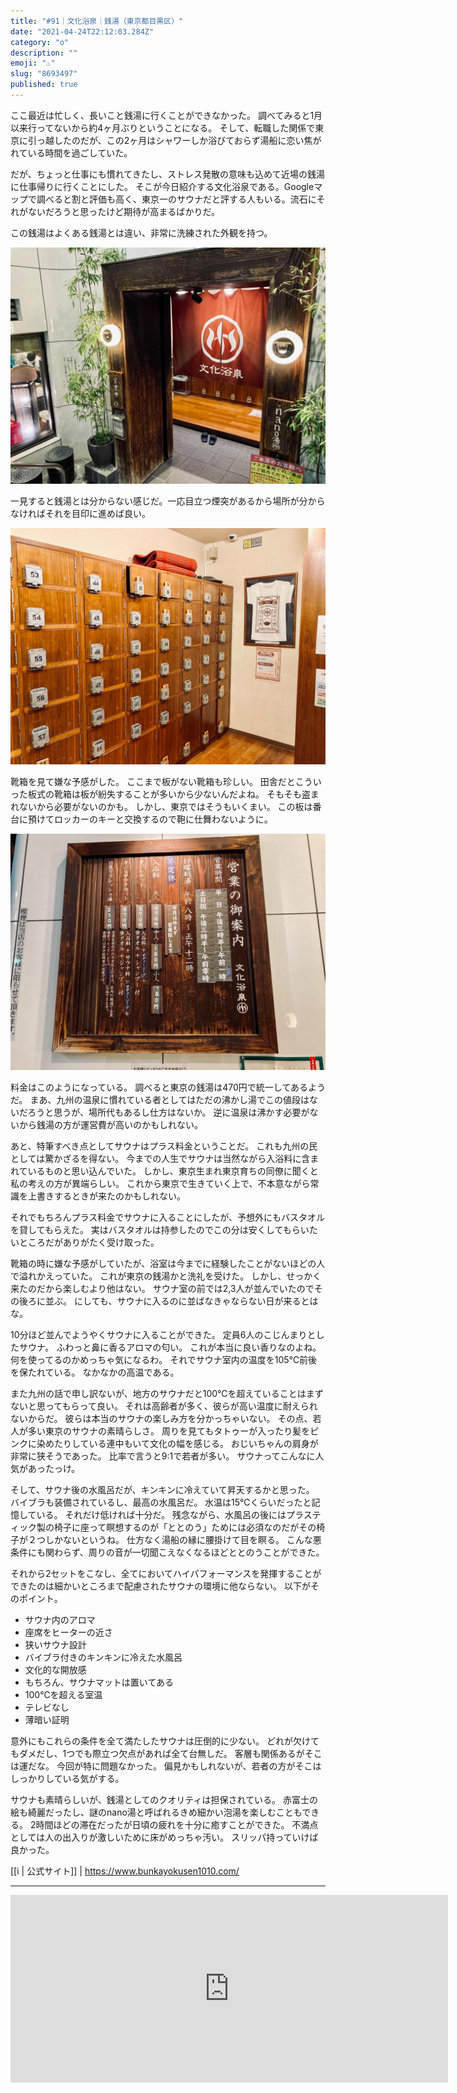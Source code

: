 ```yaml
---
title: "#91｜文化浴泉｜銭湯（東京都目黒区）"
date: "2021-04-24T22:12:03.284Z"
category: "o"
description: ""
emoji: "♨️"
slug: "8693497"
published: true
---
```


ここ最近は忙しく、長いこと銭湯に行くことができなかった。
調べてみると1月以来行ってないから約4ヶ月ぶりということになる。
そして、転職した関係で東京に引っ越したのだが、この2ヶ月はシャワーしか浴びておらず湯船に恋い焦がれている時間を過ごしていた。

だが、ちょっと仕事にも慣れてきたし、ストレス発散の意味も込めて近場の銭湯に仕事帰りに行くことにした。
そこが今日紹介する文化浴泉である。Googleマップで調べると割と評価も高く、東京一のサウナだと評する人もいる。流石にそれがないだろうと思ったけど期待が高まるばかりだ。

この銭湯はよくある銭湯とは違い、非常に洗練された外観を持つ。

![暖簾](./01.jpg)

一見すると銭湯とは分からない感じだ。一応目立つ煙突があるから場所が分からなければそれを目印に進めば良い。

![靴箱](./02.jpg)

靴箱を見て嫌な予感がした。
ここまで板がない靴箱も珍しい。
田舎だとこういった板式の靴箱は板が紛失することが多いから少ないんだよね。
そもそも盗まれないから必要がないのかも。
しかし、東京ではそうもいくまい。
この板は番台に預けてロッカーのキーと交換するので鞄に仕舞わないように。

![営業のご案内](./03.jpg)

料金はこのようになっている。
調べると東京の銭湯は470円で統一してあるようだ。
まあ、九州の温泉に慣れている者としてはただの沸かし湯でこの値段はないだろうと思うが、場所代もあるし仕方はないか。
逆に温泉は沸かす必要がないから銭湯の方が運営費が高いのかもしれない。

あと、特筆すべき点としてサウナはプラス料金ということだ。
これも九州の民としては驚かざるを得ない。
今までの人生でサウナは当然ながら入浴料に含まれているものと思い込んでいた。
しかし、東京生まれ東京育ちの同僚に聞くと私の考えの方が異端らしい。
これから東京で生きていく上で、不本意ながら常識を上書きするときが来たのかもしれない。

それでもちろんプラス料金でサウナに入ることにしたが、予想外にもバスタオルを貸してもらえた。
実はバスタオルは持参したのでこの分は安くしてもらいたいところだがありがたく受け取った。

靴箱の時に嫌な予感がしていたが、浴室は今までに経験したことがないほどの人で溢れかえっていた。
これが東京の銭湯かと洗礼を受けた。
しかし、せっかく来たのだから楽しむより他はない。
サウナ室の前では2,3人が並んでいたのでその後ろに並ぶ。
にしても、サウナに入るのに並ばなきゃならない日が来るとはな。

10分ほど並んでようやくサウナに入ることができた。
定員6人のこじんまりとしたサウナ。
ふわっと鼻に香るアロマの匂い。
これが本当に良い香りなのよね。
何を使ってるのかめっちゃ気になるわ。
それでサウナ室内の温度を105℃前後を保たれている。
なかなかの高温である。

また九州の話で申し訳ないが、地方のサウナだと100℃を超えていることはまずないと思ってもらって良い。
それは高齢者が多く、彼らが高い温度に耐えられないからだ。
彼らは本当のサウナの楽しみ方を分かっちゃいない。
その点、若人が多い東京のサウナの素晴らしさ。
周りを見てもタトゥーが入ったり髪をピンクに染めたりしている連中もいて文化の幅を感じる。
おじいちゃんの肩身が非常に狭そうであった。
比率で言うと9:1で若者が多い。
サウナってこんなに人気があったっけ。

そして、サウナ後の水風呂だが、キンキンに冷えていて昇天するかと思った。
バイブラも装備されているし、最高の水風呂だ。
水温は15℃くらいだったと記憶している。
それだけ低ければ十分だ。
残念ながら、水風呂の後にはプラスティック製の椅子に座って瞑想するのが「ととのう」ためには必須なのだがその椅子が２つしかないというね。
仕方なく湯船の縁に腰掛けて目を瞑る。
こんな悪条件にも関わらず、周りの音が一切聞こえなくなるほどととのうことができた。

それから2セットをこなし、全てにおいてハイパフォーマンスを発揮することができたのは細かいところまで配慮されたサウナの環境に他ならない。
以下がそのポイント。

* サウナ内のアロマ
* 座席をヒーターの近さ
* 狭いサウナ設計
* バイブラ付きのキンキンに冷えた水風呂
* 文化的な開放感
* もちろん、サウナマットは置いてある
* 100℃を超える室温
* テレビなし
* 薄暗い証明

意外にもこれらの条件を全て満たしたサウナは圧倒的に少ない。
どれが欠けてもダメだし、1つでも際立つ欠点があれば全て台無しだ。
客層も関係あるがそこは運だな。
今回が特に問題なかった。
偏見かもしれないが、若者の方がそこはしっかりしている気がする。

サウナも素晴らしいが、銭湯としてのクオリティは担保されている。
赤富士の絵も綺麗だったし、謎のnano湯と呼ばれるきめ細かい泡湯を楽しむこともできる。
2時間ほどの滞在だったが日頃の疲れを十分に癒すことができた。
不満点としては人の出入りが激しいために床がめっちゃ汚い。
スリッパ持っていけば良かった。

[[i | 公式サイト]]
| https://www.bunkayokusen1010.com/

***

<iframe src="https://www.google.com/maps/embed?pb=!1m14!1m8!1m3!1d6484.217515708542!2d139.687306!3d35.649692!3m2!1i1024!2i768!4f13.1!3m3!1m2!1s0x0%3A0x2dc60dfc93b2fd97!2z5paH5YyW5rW05rOJ!5e0!3m2!1sja!2sjp!4v1633090399397!5m2!1sja!2sjp" width="700" height="300" style="border:0;" allowfullscreen="" loading="lazy"></iframe>
